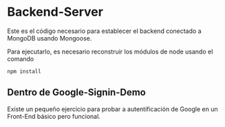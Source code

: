 # Backend-Server

Este es el código necesario para establecer el backend conectado a MongoDB usando Mongoose.

Para ejecutarlo, es necesario reconstruir los módulos de node usando el comando

```
npm install
```

## Dentro de Google-Signin-Demo
Existe un pequeño ejercicio para probar a autentificación de Google en un Front-End básico pero funcional.
